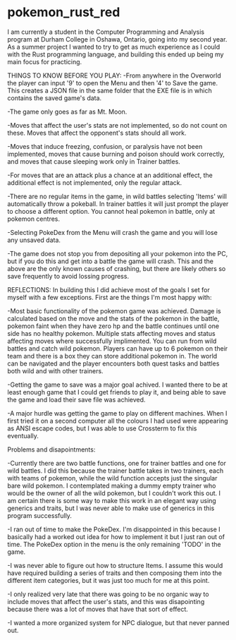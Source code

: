 # pokemon_rust_red
I am currently a student in the Computer Programming and Analysis program at Durham College in Oshawa, Ontario, going into my
second year. As a summer project I wanted to try to get as much experience as I could with the Rust programming language, and 
building this ended up being my main focus for practicing. 


THINGS TO KNOW BEFORE YOU PLAY:
-From anywhere in the Overworld the player can input '9' to open the Menu and then '4' to Save the game. This creates
a JSON file in the same folder that the EXE file is in which contains the saved game's data. 

-The game only goes as far as Mt. Moon. 

-Moves that affect the user's stats are not implemented, so do not count on these. Moves that affect the opponent's stats
should all work.  

-Moves that induce freezing, confusion, or paralysis have not been implemented, moves that cause burning and 
poison should work correctly, and moves that cause sleeping work only in Trainer battles. 

-For moves that are an attack plus a chance at an additional effect, the additional effect is not implemented, only
the regular attack.

-There are no regular items in the game, in wild battles selecting 'Items' will automatically throw a pokeball. In trainer
battles it will just prompt the player to choose a different option. You cannot heal pokemon in battle, only at pokemon 
centres. 

-Selecting PokeDex from the Menu will crash the game and you will lose any unsaved data. 

-The game does not stop you from depositing all your pokemon into the PC, but if you do this and get into a battle
the game will crash. This and the above are the only known causes of crashing, but there are likely others so 
save frequently to avoid lossing progress. 


REFLECTIONS:
In building this I did achieve most of the goals I set for myself with a few exceptions. 
First are the things I'm most happy with:

-Most basic functionality of the pokemon game was achieved. Damage is calculated based on the move and the stats of the 
pokemon in the battle, pokemon faint when they have zero hp and the battle continues until one side has no healthy pokemon. 
Multiple stats affecting moves and status affecting moves where successfully implimented. You can run from wild battles and 
catch wild pokemon. Players can have up to 6 pokemon on their team and there is a box they can store additional pokemon in. 
The world can be navigated and the player encounters both quest tasks and battles both wild and with other trainers. 

-Getting the game to save was a major goal achived. I wanted there to be at least enough game that I could get friends to 
play it, and being able to save the game and load their save file was achieved. 

-A major hurdle was getting the game to play on different machines. When I first tried it on a second computer all the colours
I had used were appearing as ANSI escape codes, but I was able to use Crossterm to fix this eventually. 

Problems and disapointments:

-Currently there are two battle functions, one for trainer battles and one for wild battles. I did this because the trainer
battle takes in two trainers, each with teams of pokemon, while the wild function accepts just the singular bare wild pokemon.
I contemplated making a dummy empty trainer who would be the owner of all the wild pokemon, but I couldn't work this out. I am
certain there is some way to make this work in an elegant way using generics and traits, but I was never able to make use of 
generics in this program successfully. 

-I ran out of time to make the PokeDex. I'm disappointed in this because I basically had a worked out idea for how to implement
it but I just ran out of time. The PokeDex option in the menu is the only remaining 'TODO' in the game. 

-I was never able to figure out how to structure Items. I assume this would have required building a series of traits
and then composing them into the different item categories, but it was just too much for me at this point. 

-I only realized very late that there was going to be no organic way to include moves that affect the user's stats, 
and this was disapointing because there was a lot of moves that have that sort of effect. 

-I wanted a more organized system for NPC dialogue, but that never panned out. 

